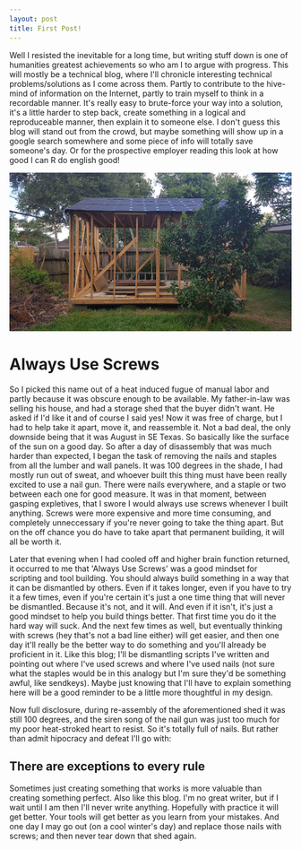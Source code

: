 ```yaml
---
layout: post
title: First Post!
---
```

Well I resisted the inevitable for a long time, but writing stuff down is one of humanities greatest achievements so who am I to argue with progress.  This will mostly be a technical blog, where I'll chronicle interesting technical problems/solutions as I come across them.  Partly to contribute to the hive-mind of information on the Internet, partly to train myself to think in a recordable manner.  It's really easy to brute-force your way into a solution, it's a little harder to step back, create something in a logical and reproduceable manner, then explain it to someone else.  I don't guess this blog will stand out from the crowd, but maybe something will show up in a google search somewhere and some piece of info will totally save someone's day.  Or for the prospective employer reading this look at how good I can R do english good!

![alt text][image]

[image]: /images/shedwithnails.png "Needs More Screws"

# Always Use Screws

So I picked this name out of a heat induced fugue of manual labor and partly because it was obscure enough to be available.  My father-in-law was selling his house, and had a storage shed that the buyer didn't want.  He asked if I'd like it and of course I said yes!  Now it was free of charge, but I had to help take it apart, move it, and reassemble it.  Not a bad deal, the only downside being that it was August in SE Texas.  So basically like the surface of the sun on a good day. So after a day of disassembly that was much harder than expected, I began the task of removing the nails and staples from all the lumber and wall panels.  It was 100 degrees in the shade, I had mostly run out of sweat, and whoever built this thing must have been really excited to use a nail gun.  There were nails everywhere, and a staple or two between each one for good measure.  It was in that moment, between gasping expletives, that I swore I would always use screws whenever I built anything.  Screws were more expensive and more time consuming, and completely unneccessary if you're never going to take the thing apart.  But on the off chance you do have to take apart that permanent building, it will all be worth it.

Later that evening when I had cooled off and higher brain function returned, it occurred to me that 'Always Use Screws' was a good mindset for scripting and tool building.  You should always build something in a way that it can be dismantled by others.  Even if it takes longer, even if you have to try it a few times, even if you're certain it's just a one time thing that will never be dismantled.  Because it's not, and it will.  And even if it isn't, it's just a good mindset to help you build things better.  That first time you do it the hard way will suck.  And the next few times as well, but eventually thinking with screws (hey that's not a bad line either) will get easier, and then one day it'll really be the better way to do something and you'll already be proficient in it. Like this blog; I'll be dismantling scripts I've written and pointing out where I've used screws and where I've used nails (not sure what the staples would be in this analogy but I'm sure they'd be something awful, like sendkeys).  Maybe just knowing that I'll have to explain something here will be a good reminder to be a little more thoughtful in my design.

Now full disclosure, during re-assembly of the aforementioned shed it was still 100 degrees, and the siren song of the nail gun was just too much for my poor heat-stroked heart to resist.  So it's totally full of nails.  But rather than admit hipocracy and defeat I'll go with:

## There are exceptions to every rule

Sometimes just creating something that works is more valuable than creating something perfect.  Also like this blog.  I'm no great writer, but if I wait until I am then I'll never write anything.  Hopefully with practice it will get better.  Your tools will get better as you learn from your mistakes.  And one day I may go out (on a cool winter's day) and replace those nails with screws; and then never tear down that shed again.